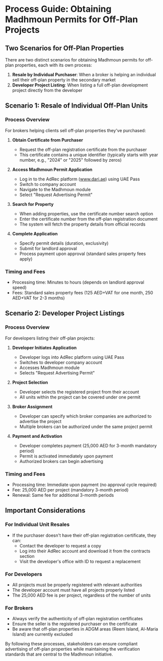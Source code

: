 # Process Guide: Obtaining Madhmoun Permits for Off-Plan Projects

## Two Scenarios for Off-Plan Properties

There are two distinct scenarios for obtaining Madhmoun permits for off-plan properties, each with its own process:

1. **Resale by Individual Purchaser**: When a broker is helping an individual sell their off-plan property in the secondary market
2. **Developer Project Listing**: When listing a full off-plan development project directly from the developer

## Scenario 1: Resale of Individual Off-Plan Units

### Process Overview
For brokers helping clients sell off-plan properties they've purchased:

1. **Obtain Certificate from Purchaser**
   * Request the off-plan registration certificate from the purchaser
   * This certificate contains a unique identifier (typically starts with year number, e.g., "2024" or "2025" followed by zeros)

2. **Access Madhmoun Permit Application**
   * Log in to the AdRec platform (www.dari.ae) using UAE Pass
   * Switch to company account
   * Navigate to the Madhmoun module
   * Select "Request Advertising Permit"

3. **Search for Property**
   * When adding properties, use the certificate number search option
   * Enter the certificate number from the off-plan registration document
   * The system will fetch the property details from official records

4. **Complete Application**
   * Specify permit details (duration, exclusivity)
   * Submit for landlord approval
   * Process payment upon approval (standard sales property fees apply)

### Timing and Fees
* Processing time: Minutes to hours (depends on landlord approval speed)
* Fees: Standard sales property fees (125 AED+VAT for one month, 250 AED+VAT for 2-3 months)

## Scenario 2: Developer Project Listings

### Process Overview
For developers listing their off-plan projects:

1. **Developer Initiates Application**
   * Developer logs into AdRec platform using UAE Pass
   * Switches to developer company account
   * Accesses Madhmoun module
   * Selects "Request Advertising Permit"

2. **Project Selection**
   * Developer selects the registered project from their account
   * All units within the project can be covered under one permit

3. **Broker Assignment**
   * Developer can specify which broker companies are authorized to advertise the project
   * Multiple brokers can be authorized under the same project permit

4. **Payment and Activation**
   * Developer completes payment (25,000 AED for 3-month mandatory period)
   * Permit is activated immediately upon payment
   * Authorized brokers can begin advertising

### Timing and Fees
* Processing time: Immediate upon payment (no approval cycle required)
* Fee: 25,000 AED per project (mandatory 3-month period)
* Renewal: Same fee for additional 3-month periods

## Important Considerations

### For Individual Unit Resales
* If the purchaser doesn't have their off-plan registration certificate, they can:
  - Contact the developer to request a copy
  - Log into their AdRec account and download it from the contracts section
  - Visit the developer's office with ID to request a replacement

### For Developers
* All projects must be properly registered with relevant authorities
* The developer account must have all projects properly listed
* The 25,000 AED fee is per project, regardless of the number of units

### For Brokers
* Always verify the authenticity of off-plan registration certificates
* Ensure the seller is the registered purchaser on the certificate
* Be aware that off-plan properties in ADGM areas (Reem Island, Al-Maria Island) are currently excluded

By following these processes, stakeholders can ensure compliant advertising of off-plan properties while maintaining the verification standards that are central to the Madhmoun initiative.